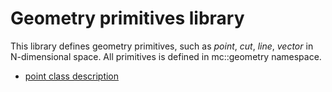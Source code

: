# Geometry primitives library

This library defines geometry primitives, such as _point_, _cut_, _line_, _vector_
in N-dimensional space. All primitives is defined in mc::geometry namespace.

* [point class description](https://github.com/mcroitor/mclib/tree/master/geometry/geometry/docs/point.md)